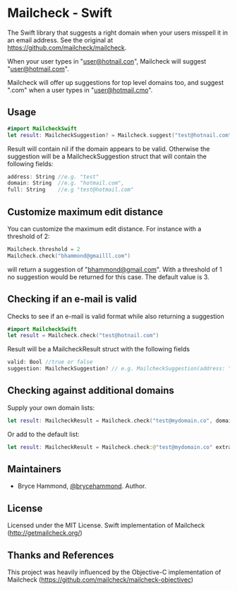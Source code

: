 Mailcheck - Swift
====================

The Swift library that suggests a right domain when your users misspell it in an email address. See the original at https://github.com/mailcheck/mailcheck.

When your user types in "user@hotnail.con", Mailcheck will suggest "user@hotmail.com".

Mailcheck will offer up suggestions for top level domains too, and suggest ".com" when a user types in "user@hotmail.cmo".

Usage
-----

```Swift
#import MailcheckSwift
let result: MailcheckSuggestion? = Mailcheck.suggest("test@hotnail.com")
```

Result will contain nil if the domain appears to be valid.
Otherwise the suggestion will be a MailcheckSuggestion struct that will contain the following fields:
```Swift
address: String //e.g. "test"
domain: String  //e.g. "hotmail.com",
full: String    //e.g "test@hotmail.com"
```

Customize maximum edit distance
----------

You can customize the maximum edit distance. For instance with a threshold of 2:

```Swift
Mailcheck.threshold = 2
Mailcheck.check("bhammond@gmailll.com")
````

will return a suggestion of "bhammond@gmail.com". With a threshold of 1 no suggestion would be returned for this case. The default value is 3.

Checking if an e-mail is valid
----------

Checks to see if an e-mail is valid format while also returning a suggestion

```Swift
#import MailcheckSwift
let result = Mailcheck.check("test@hotnail.com")
```

Result will be a MailcheckResult struct with the following fields
```Swift
valid: Bool //true or false
suggestion: MailcheckSuggestion? // e.g. MailcheckSuggestion(address: "test", domain: "hotmail.com", full: "test@hotmail.com")
```

Checking against additional domains
----------

Supply your own domain lists:
```Swift
let result: MailcheckResult = Mailcheck.check("test@mydomain.co", domains: ["mydomain.co"], topLevelDomains: ["co"])
```

Or add to the default list:
```Swift
let result: MailcheckResult = Mailcheck.check:@"test@mydomain.co" extraDomains:@[@"mydomain.co"] extraTopLevelDomains:@[@"co"]];
```

Maintainers
-------

- Bryce Hammond, [@brycehammond](http://github.com/brycehammond). Author.

License
-------

Licensed under the MIT License.
Swift implementation of Mailcheck (http://getmailcheck.org/)

Thanks and References
-------

This project was heavily influenced by the Objective-C implementation of Mailcheck (https://github.com/mailcheck/mailcheck-objectivec)
